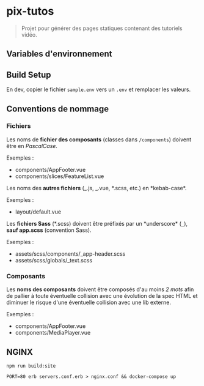 # pix-tutos

> Projet pour générer des pages statiques contenant des tutoriels vidéo.

## Variables d'environnement


## Build Setup

En dev, copier le fichier `sample.env` vers un `.env` et remplacer les valeurs.

## Conventions de nommage

### Fichiers

Les noms de **fichier des composants** (classes dans `/components`) doivent être en _PascalCase_.

Exemples :

- components/AppFooter.vue
- components/slices/FeatureList.vue

Les noms des **autres fichiers** (_.js, _.vue, *.scss, etc.) en *kebab-case\*.

Exemples :

- layout/default.vue

Les **fichiers Sass** (*.scss) doivent être préfixés par un *underscore\* (`_`), **sauf app.scss** (convention Sass).

Exemples :

- assets/scss/components/\_app-header.scss
- assets/scss/globals/\_text.scss

### Composants

Les **noms des composants** doivent être composés d'au moins _2 mots_ afin de pallier à toute éventuelle collision avec une évolution de la spec HTML et diminuer le risque d'une éventuelle collision avec une lib externe.

Exemples :

- components/AppFooter.vue
- components/MediaPlayer.vue

## NGINX

```shell
npm run build:site

PORT=80 erb servers.conf.erb > nginx.conf && docker-compose up
```
